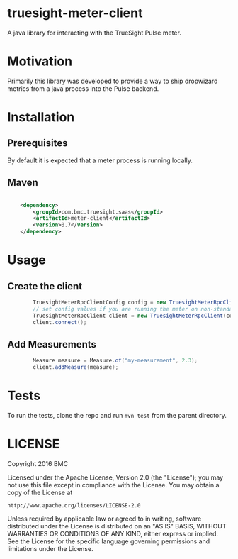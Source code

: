 # truesight-meter-client

A java library for interacting with the TrueSight Pulse meter.

# Motivation

Primarily this library was developed to provide a way to ship dropwizard metrics from a java process into the Pulse backend.

# Installation

## Prerequisites

By default it is expected that a meter process is running locally.

## Maven

```xml

    <dependency>
        <groupId>com.bmc.truesight.saas</groupId>
        <artifactId>meter-client</artifactId>
        <version>0.7</version>
    </dependency>
```

# Usage

## Create the client

```java
        TruesightMeterRpcClientConfig config = new TruesightMeterRpcClientConfig();
        // set config values if you are running the meter on non-standard host/port
        TruesightMeterRpcClient client = new TruesightMeterRpcClient(config);
        client.connect();
```

## Add Measurements

```java
        Measure measure = Measure.of("my-measurement", 2.3);
        client.addMeasure(measure);
```

# Tests

To run the tests, clone the repo and run `mvn test` from the parent directory.

# LICENSE

Copyright 2016 BMC

Licensed under the Apache License, Version 2.0 (the "License");
you may not use this file except in compliance with the License.
You may obtain a copy of the License at

    http://www.apache.org/licenses/LICENSE-2.0

Unless required by applicable law or agreed to in writing, software
distributed under the License is distributed on an "AS IS" BASIS,
WITHOUT WARRANTIES OR CONDITIONS OF ANY KIND, either express or implied.
See the License for the specific language governing permissions and
limitations under the License.
